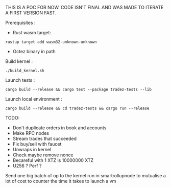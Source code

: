 THIS IS A POC FOR NOW. CODE ISN'T FINAL AND WAS MADE TO ITERATE A FIRST VERSION FAST.

Prerequisites : 
- Rust wasm target: 
```
rustup target add wasm32-unknown-unknown
```
- Octez binary in path

Build kernel : 
```
./build_kernel.sh
```

Launch tests : 
```
cargo build --release && cargo test --package tradez-tests --lib
```

Launch local environment :
```
cargo build --release && cd tradez-tests && cargo run --release
```

TODO:
- Don't duplicate orders in book and accounts
- Make RPC nodes
- Stream trades that succeeded 
- Fix buy/sell with faucet
- Unwraps in kernel
- Check maybe remove nonce
- Becareful with 1 XTZ is 10000000 XTZ
- U256 ? Perf ?

Send one big batch of op to the kernel run in smartrollupnode to mutualise a lot of cost to counter the time it takes to launch a vm